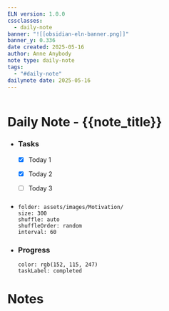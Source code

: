 ```yaml
---
ELN version: 1.0.0
cssclasses:
  - daily-note
banner: "![[obsidian-eln-banner.png]]"
banner_y: 0.336
date created: 2025-05-16
author: Anne Anybody
note type: daily-note
tags:
  - "#daily-note"
dailynote date: 2025-05-16
---
```

```daily-note-nav
```

# Daily Note - {{note_title}}

  - ### Tasks
    - [x] Today 1
    - [x] Today 2
    - [ ] Today 3


- ### 
  ```image-viewer
  folder: assets/images/Motivation/
  size: 300
  shuffle: auto
  shuffleOrder: random
  interval: 60
  ```


- ### Progress
  ```circular-progress
  color: rgb(152, 115, 247)
  taskLabel: completed
  ```


# Notes

